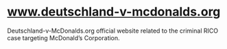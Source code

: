 # www.deutschland-v-mcdonalds.org
Deutschland-v-McDonalds.org official website related to the criminal RICO case targeting McDonald’s Corporation.
